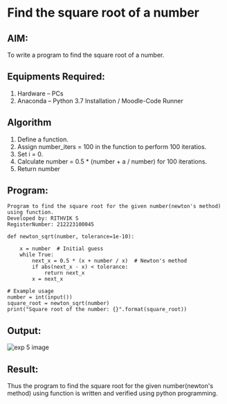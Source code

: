 # Find the square root of a number

## AIM:
To write a program to find the square root of a number.

## Equipments Required:
1. Hardware – PCs
2. Anaconda – Python 3.7 Installation / Moodle-Code Runner

## Algorithm
1. Define a function.
2. Assign number_iters = 100 in the function to perform 100 iteratios.
3. Set i = 0.
4. Calculate  number = 0.5 * (number + a / number) for 100 iterations.
5. Return number

## Program:
```
Program to find the square root for the given number(newton's method) using function.
Developed by: RITHVIK S
RegisterNumber: 212223100045

def newton_sqrt(number, tolerance=1e-10):

    x = number  # Initial guess
    while True:
        next_x = 0.5 * (x + number / x)  # Newton's method
        if abs(next_x - x) < tolerance:
            return next_x
        x = next_x

# Example usage
number = int(input())
square_root = newton_sqrt(number)
print("Square root of the number: {}".format(square_root))
```
## Output:
![exp 5 image](https://github.com/Rithviknathan/Square-root-of-a-number/assets/148410509/01191f62-f986-4105-b168-e15c35981a14)
## Result:
Thus the program to find the square root for the given number(newton's method) using function is written and verified using python programming.
